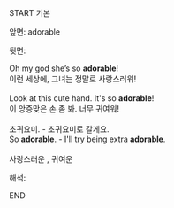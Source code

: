 START
기본

앞면:
adorable


뒷면:
<div><div>Oh my god she’s so <strong>adorable</strong>! </div><div><div>이런 세상에, 그녀는 정말로 사랑스러워!</div></div></div><div><br></div><div><div>Look at this cute hand. It's so <strong>adorable</strong>! </div><div><div>이 앙증맞은 손 좀 봐. 너무 귀여워!</div></div></div><div><br></div><div><div><div>초귀요미. - 초귀요미로 갈게요.</div></div><div><div>So <strong>adorable</strong>. - I'll try being extra <strong>adorable</strong>.</div></div></div><div><br></div><div>사랑스러운 , 귀여운</div>


해석:

END